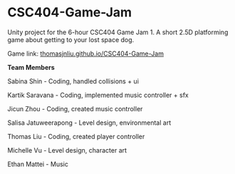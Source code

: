 # CSC404-Game-Jam
Unity project for the 6-hour CSC404 Game Jam 1. A short 2.5D platforming game about getting to your lost space dog.

Game link: [thomasjnliu.github.io/CSC404-Game-Jam](thomasjnliu.github.io/CSC404-Game-Jam)



**Team Members**

Sabina Shin - Coding, handled collisions + ui

Kartik Saravana - Coding, implemented music controller + sfx

Jicun Zhou - Coding, created music controller 

Salisa Jatuweerapong - Level design, environmental art

Thomas Liu - Coding, created player controller

Michelle Vu - Level design, character art 

Ethan Mattei - Music
